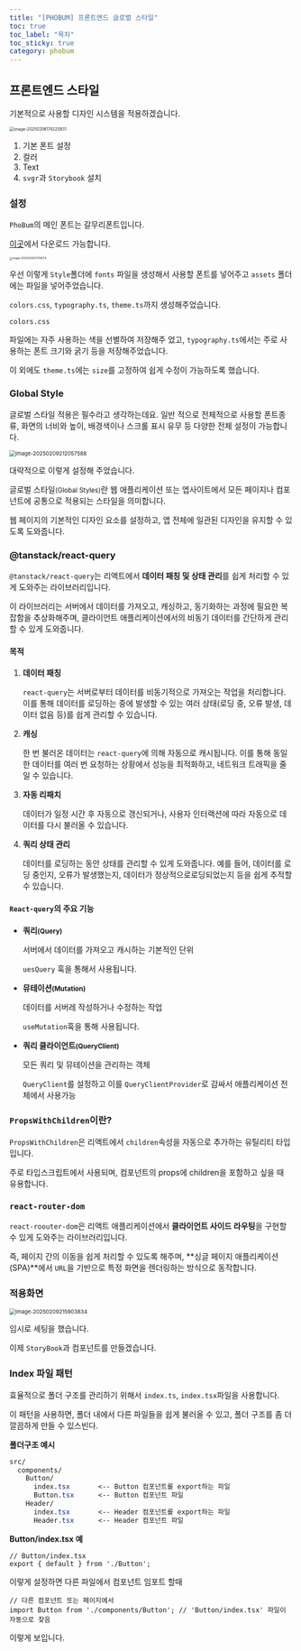 ```yaml
---
title: "[PHOBUM] 프론트엔드 글로벌 스타일"
toc: true
toc_label: "목차"
toc_sticky: true
category: phobum
---
```


## 프론트엔드 스타일

기본적으로 사용할 디자인 시스템을 적용하겠습니다.

<img src="/../images/2025-02-06-프론트01/image-20250206174220831.png" alt="image-20250206174220831" style="zoom:50%;" />

1. 기본 폰트 설정
2. 컬러
3. Text
4. `svgr`과 `Storybook` 설치 



### 설정

`PhoBum`의 메인 폰트는 <span style="hlm">갈무리</span>폰트입니다. 

[이곳](https://quiple.dev/galmuri)에서 다운로드 가능합니다.



<img src="/../images/2025-02-06-프론트01/image-20250206173119579.png" alt="image-20250206173119579" style="zoom:33%;" />

우선 이렇게 `Style`폴더에 `fonts` 파일을 생성해서 사용할 폰트를 넣어주고 `assets` 폴더에는 파일을 넣어주었습니다.



`colors.css`, `typography.ts`, `theme.ts`까지 생성해주었습니다.



`colors.css`

파일에는 자주 사용하는 색을 선별하여 저장해주 었고, `typography.ts`에서는 주로 사용하는 폰트 크기와 굵기 등을 저장해주었습니다.

이 외에도 `theme.ts`에는 `size`를 고정하여 쉽게 수정이 가능하도록 했습니다.



### Global Style

글로벌 스타일 적용은 필수라고 생각하는데요. 일반 적으로 전체적으로 사용할 폰트종류, 화면의 너비와 높이,  배경색이나 스크롤 표시 유무 등 다양한 전체 설정이 가능합니다.

<img src="/../images/2025-02-06-프론트01/image-20250209212057588.png" alt="image-20250209212057588" style="zoom:67%;" />

대략적으로 이렇게 설정해 주었습니다.



글로벌 스타일<small>(Global Styles)</small>란 웹 애플리케이션 또는 엡사이트에서 모든 페이지나 컴포넌트에 공통으로 적용되는 스타일을 의미합니다.



웹 페이지의 기본적인 디자인 요소를 설정하고, 앱 전체에 일관된 디자인을 유지할 수 있도록 도와줍니다.



### @tanstack/react-query

`@tanstack/react-query`는 리액트에서 **데이터 패칭 및 상태 관리**를 쉽게 처리할 수 있게 도와주는 라이브러리입니다.

이 라이브러리는 서버에서 데이터를 가져오고, 캐싱하고, 동기화하는 과정에 필요한 복잡함을 추상화해주며, 클라이언트 애플리케이션에서의 비동기 데이터를 간단하게 관리할 수 있게 도와줍니다.



#### 목적

1. **데이터 패칭**

   `react-query`는 서버로부터 데이터를 비동기적으로 가져오는 작업을 처리합니다. 이를 통해 데이터를 로딩하는 중에 발생할 수 있는 여러 상태(로딩 중, 오류 발생, 데이터 없음 등)를 쉽게 관리할 수 있습니다.

   

2. **캐싱**

   한 번 불러온 데이터는 `react-query`에 의해 자동으로 캐시됩니다. 이를 통해 동일한 데이터를 여러 번 요청하는 상황에서 성능을 최적화하고, 네트워크 트래픽을 줄일 수 있습니다.

   

3. **자동 리패치**

   데이터가 일정 시간 후 자동으로 갱신되거나, 사용자 인터랙션에 따라 자동으로 데이터를 다시 불러올 수 있습니다.

   

4. **쿼리 상태 관리**

   데이터를 로딩하는 동안 상태를 관리할 수 있게 도와줍니다. 예를 들어, 데이터를 로딩 중인지, 오류가 발생했는지, 데이터가 정상적으로로딩되었는지 등을 쉽게 추적할 수 있습니다.

#### `React-query`의 주요 기능

- **쿼리<small>(Query)</small>**

  서버에서 데이터를 가져오고 캐시하는 기본적인 단위

  `uesQuery` 훅을 통해서 사용됩니다.

- **뮤테이션<small>(Mutation)</small>**

  데이터를 서버레 작성하거나 수정하는 작업

  `useMutation`훅을 통해 사용됩니다.

- **쿼리 클라이언트<small>(QueryClient)</small>**

  모든 쿼리 및 뮤테이션을 관리하는 객체

  `QueryClient`를 설정하고 이를 `QueryClientProvider`로 감싸서 애플리케이션 전체에서 사용가능

### `PropsWithChildren`이란?

`PropsWithChildren`은 리액트에서 `children`속성을 자동으로 추가하는 유틸리티 타입입니다.

주로 타입스크립트에서 사용되며, 컴포넌트의 props에 children을 포함하고 싶을 때 유용합니다.



### `react-router-dom`

`react-roouter-dom`은 리액트 애플리케이션에서 **클라이언트 사이드 라우팅**을 구현할 수 있게 도와주는 라이브러리입니다. 

즉, 페이지 간의 이동을 쉽게 처리할 수 있도록 해주며, **싱글 페이지 애플리케이션(SPA)**에서 `URL`을 기반으로 특정 화면을 렌더링하는 방식으로 동작합니다.



### 적용화면

<img src="/../images/2025-02-06-프론트01/image-20250209215903834.png" alt="image-20250209215903834" style="zoom:67%;" />

임시로 세팅을 했습니다.

이제 `StoryBook`과 컴포넌트를 만들겠습니다.



### Index 파일 패턴

효율적으로 폴더 구조를 관리하기 위해서 `index.ts`, `index.tsx`파일을 사용합니다.



이 패턴을 사용하면, 폴더 내에서 다른 파일들을 쉽게 불러올 수 있고, 폴더 구조를 좀 더 깔끔하게 만들 수 있스빈다. 



**폴더구조 예시**

``` css
src/
  components/
    Button/
      index.tsx       <-- Button 컴포넌트를 export하는 파일
      Button.tsx      <-- Button 컴포넌트 파일
    Header/
      index.tsx       <-- Header 컴포넌트를 export하는 파일
      Header.tsx      <-- Header 컴포넌트 파일

```

**Button/index.tsx 예**

``` tsx
// Button/index.tsx
export { default } from './Button';

```

 이렇게 설정하면 다른 파일에서 컴포넌트 임포트 할때

``` tsx
// 다른 컴포넌트 또는 페이지에서
import Button from './components/Button'; // 'Button/index.tsx' 파일이 자동으로 찾음

```

이렇게 보입니다.